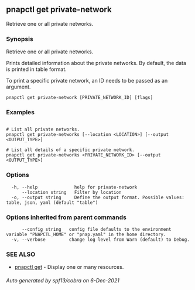 ## pnapctl get private-network

Retrieve one or all private networks.

### Synopsis

Retrieve one or all private networks.

Prints detailed information about the private networks.
By default, the data is printed in table format.

To print a specific private network, an ID needs to be passed as an argument.

```
pnapctl get private-network [PRIVATE_NETWORK_ID] [flags]
```

### Examples

```

# List all private networks.
pnapctl get private-networks [--location <LOCATION>] [--output <OUTPUT_TYPE>]

# List all details of a specific private network.
pnapctl get private-networks <PRIVATE_NETWORK_ID> [--output <OUTPUT_TYPE>]
```

### Options

```
  -h, --help              help for private-network
      --location string   Filter by location
  -o, --output string     Define the output format. Possible values: table, json, yaml (default "table")
```

### Options inherited from parent commands

```
      --config string   config file defaults to the environment variable "PNAPCTL_HOME" or "pnap.yaml" in the home directory.
  -v, --verbose         change log level from Warn (default) to Debug.
```

### SEE ALSO

* [pnapctl get](pnapctl_get.md)	 - Display one or many resources.

###### Auto generated by spf13/cobra on 6-Dec-2021
